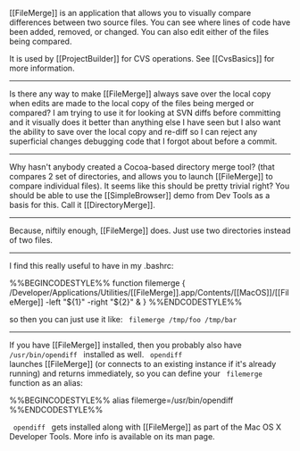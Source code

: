[[FileMerge]] is an application that allows you to visually compare differences between two source files.  You can see where lines of code have been added, removed, or changed.  You can also edit either of the files being compared.

It is used by [[ProjectBuilder]] for CVS operations.  See [[CvsBasics]] for more information.

----

Is there any way to make [[FileMerge]] always save over the local copy when edits are made to the local copy of the files being merged or compared?  I am trying to use it for looking at SVN diffs before committing and it visually does it better than anything else I have seen but I also want the ability to save over the local copy and re-diff so I can reject any superficial changes debugging code that I forgot about before a commit.

----

Why hasn't anybody created a Cocoa-based directory merge tool? (that compares 2 set of directories, and allows you to launch [[FileMerge]] to compare individual files).  It seems like this should be pretty trivial right?  You should be able to use the [[SimpleBrowser]] demo from Dev Tools as a basis for this. Call it [[DirectoryMerge]].

----
Because, niftily enough, [[FileMerge]] does. Just use two directories instead of two files.


----
I find this really useful to have in my .bashrc:

%%BEGINCODESTYLE%%
function filemerge { /Developer/Applications/Utilities/[[FileMerge]].app/Contents/[[MacOS]]/[[FileMerge]] -left "${1}" -right "${2}" & }
%%ENDCODESTYLE%%

so then you can just use it like: <code> filemerge /tmp/foo /tmp/bar </code>

----
If you have [[FileMerge]] installed, then you probably also have <code> /usr/bin/opendiff </code> installed as well.  <code> opendiff </code> launches [[FileMerge]] (or connects to an existing instance if it's already running) and returns immediately, so you can define your <code> filemerge </code> function as an alias:

%%BEGINCODESTYLE%%
alias filemerge=/usr/bin/opendiff
%%ENDCODESTYLE%%

<code> opendiff </code> gets installed along with [[FileMerge]] as part of the Mac OS X Developer Tools.  More info is available on its man page.